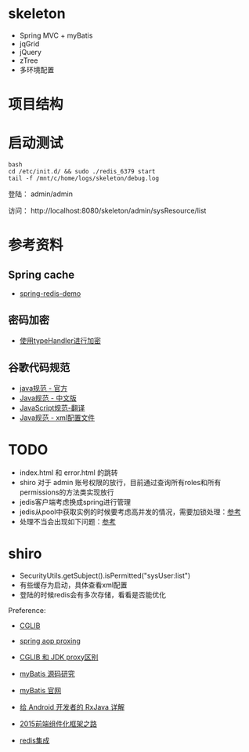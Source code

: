 # skeleton
* Spring MVC + myBatis
* jqGrid
* jQuery
* zTree
* 多环境配置

# 项目结构

##

# 启动测试

```
bash
cd /etc/init.d/ && sudo ./redis_6379 start
tail -f /mnt/c/home/logs/skeleton/debug.log
```


登陆：
admin/admin

访问：
http://localhost:8080/skeleton/admin/sysResource/list


# 参考资料

## Spring cache

* [spring-redis-demo](https://github.com/ndpar/spring-redis-demo)

## 密码加密
* [使用typeHandler进行加密](http://www.thespringriver.com/simple-example-of-mybatis-java-maven-implementation-8-customized-type-handler/ "使用typeHandler处理密码")

## 谷歌代码规范
* [java规范 - 官方](https://google.github.io/styleguide/javaguide.html)
* [Java规范 - 中文版](http://www.cnblogs.com/lanxuezaipiao/p/3534447.html)
* [JavaScript规范-翻译](http://alloyteam.github.io/JX/doc/specification/google-javascript.xml)
* [Java规范 - xml配置文件](https://github.com/codeset/google-java-styleguide)


# TODO
* index.html 和 error.html 的跳转
* shiro 对于 admin 账号权限的放行，目前通过查询所有roles和所有permissions的方法类实现放行
* jedis客户端考虑换成spring进行管理
* jedis从pool中获取实例的时候要考虑高并发的情况，需要加锁处理：[参考](http://blog.csdn.net/liuvlun/article/details/50034551)
* 处理不当会出现如下问题：[参考](http://blog.csdn.net/lnho2015/article/details/50979229)

# shiro
* SecurityUtils.getSubject().isPermitted("sysUser:list")
* 有些缓存为启动，具体查看xml配置
* 登陆的时候redis会有多次存储，看看是否能优化


Preference:
* [CGLIB](http://www.inspire-software.com/en/index/view/spring-dilema-jdk-proxy-or-cglib-proxy.html)
* [spring aop proxing](http://docs.spring.io/spring/docs/2.5.x/reference/aop.html#aop-proxying)
* [CGLIB 和 JDK proxy区别](https://www.google.com/#newwindow=1&q=cglib+jdk+%E5%8C%BA%E5%88%AB)

* [myBatis 源码研究](http://blog.csdn.net/column/details/mybatiscode.html)
* [myBatis 官网](http://mybatis.org/mybatis-3/index.html)

* [给 Android 开发者的 RxJava 详解](http://gank.io/post/560e15be2dca930e00da1083)

* [2015前端组件化框架之路](https://github.com/xufei/blog/issues/19)

* [redis集成](http://blog.csdn.net/zhu_tianwei/article/details/44923001)
